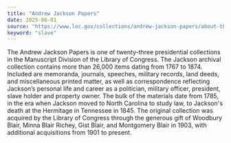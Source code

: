 ```yaml
---
title: "Andrew Jackson Papers"
date: 2025-06-01
source: "https://www.loc.gov/collections/andrew-jackson-papers/about-this-collection/"
keyword: "slave"
---
```


The Andrew Jackson Papers is one of twenty-three presidential collections in the Manuscript Division of the Library of Congress. The Jackson archival collection contains more than 26,000 items dating from 1767 to 1874. Included are memoranda, journals, speeches, military records, land deeds, and miscellaneous printed matter, as well as correspondence reflecting Jackson&rsquo;s personal life and career as a politician, military officer, president, slave holder and property owner. The bulk of the materials date from 1785, in the era when Jackson moved to North Carolina to study law, to Jackson's death at the Hermitage in Tennessee in 1845. The original collection was acquired by the Library of Congress through the generous gift of Woodbury Blair, Minna Blair Richey, Gist Blair, and Montgomery Blair in 1903, with additional acquisitions from 1901 to present.